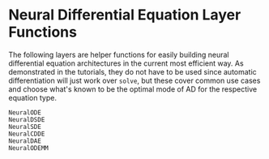 # Neural Differential Equation Layer Functions

The following layers are helper functions for easily building neural differential
equation architectures in the current most efficient way. As demonstrated in the
tutorials, they do not have to be used since automatic differentiation will
just work over `solve`, but these cover common use cases and choose
what's known to be the optimal mode of AD for the respective equation type.

```@docs
NeuralODE
NeuralDSDE
NeuralSDE
NeuralCDDE
NeuralDAE
NeuralODEMM
```
